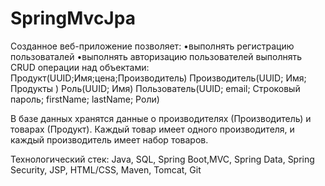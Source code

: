 # SpringMvcJpa
Созданное веб-приложение позволяет: 
  •выполнять регистрацию пользоваталей
  •выполнять авторизацию пользователей
  выполнять CRUD операции над объектами:
                               Продукт(UUID;Имя;цена;Производитель)
                               Производитель(UUID; Имя; Продукты )
                               Роль(UUID; Имя)
                               Пользователь(UUID; email; Строковый пароль; firstName; lastName; Роли)

В базе данных хранятся данные о производителях (Производитель) и товарах (Продукт). 
Каждый товар имеет одного производителя, и каждый производитель имеет набор товаров.

Технологический стек: Java, SQL, Spring Boot,MVC, Spring Data, Spring Security, JSP, HTML/CSS, Maven, Tomcat, Git

